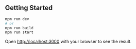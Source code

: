 ## Getting Started

```bash
npm run dev
# or
npm run build
npm run start
```

Open [http://localhost:3000](http://localhost:3000) with your browser to see the result.
